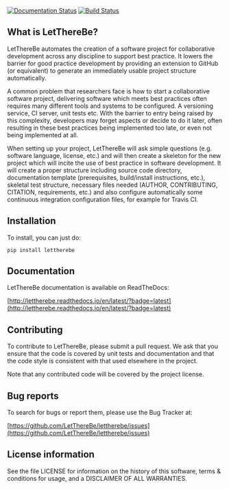 [![Documentation Status](https://readthedocs.org/projects/lettherebe/badge/?version=latest)](http://lettherebe.readthedocs.io/en/latest/?badge=latest)
[![Build Status](https://travis-ci.org/LetThereBe/lettherebe.svg?branch=master)](https://travis-ci.org/LetThereBe/lettherebe)


## What is LetThereBe?

LetThereBe automates the creation of a software project for collaborative development across any discipline to support best practice. It lowers the barrier for good practice development by providing an extension to GitHub (or equivalent) to generate an immediately usable project structure automatically.

A common problem that researchers face is how to start a collaborative software project, delivering software which meets best practices often requires many different tools and systems to be configured. A versioning service, CI server, unit tests etc. With the barrier to entry being raised by this complexity, developers may forget aspects or decide to do it later, often resulting in these best practices being implemented too late, or even not being implemented at all.

When setting up your project, LetThereBe will ask simple questions (e.g. software language, license, etc.) and will then create a skeleton for the new project which will incite the use of best practice in software development. It will create a proper structure including source code directory, documentation template (prerequisites, build/install instructions, etc.), skeletal test structure, necessary files needed (AUTHOR, CONTRIBUTING, CITATION, requirements, etc.) and also configure automatically some continuous integration configuration files, for example for Travis CI.


## Installation

To install, you can just do:

    pip install lettherebe

## Documentation

LetThereBe documentation is available on ReadTheDocs:

[http://lettherebe.readthedocs.io/en/latest/?badge=latest](http://lettherebe.readthedocs.io/en/latest/?badge=latest)

## Contributing

To contribute to LetThereBe, please submit a pull request. We ask that you ensure that the code is covered by unit tests and documentation and that the code style is consistent with that used elsewhere in the project.

Note that any contributed code will be covered by the project license.

## Bug reports

To search for bugs or report them, please use the  Bug Tracker at:

[https://github.com/LetThereBe/lettherebe/issues](https://github.com/LetThereBe/lettherebe/issues)

## License information

See the file LICENSE for information on the history of this software, terms & conditions for usage, and a DISCLAIMER OF ALL WARRANTIES.
